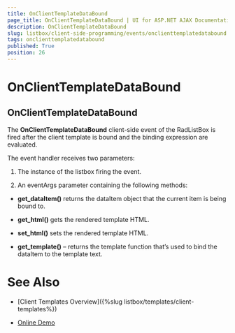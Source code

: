 ```yaml
---
title: OnClientTemplateDataBound
page_title: OnClientTemplateDataBound | UI for ASP.NET AJAX Documentation
description: OnClientTemplateDataBound
slug: listbox/client-side-programming/events/onclienttemplatedatabound
tags: onclienttemplatedatabound
published: True
position: 26
---
```


# OnClientTemplateDataBound



## OnClientTemplateDataBound

The __OnClientTemplateDataBound__ client-side event of the RadListBox is fired after the client template is bound and the binding expression are evaluated.

The event handler receives two parameters:

1. The instance of the listbox firing the event.

1. An eventArgs parameter containing the following methods:

* __get_dataItem()__ returns the dataItem object that the current item is being bound to.

* __get_html()__ gets the rendered template HTML.

* __set_html()__ sets the rendered template HTML.

* __get_template()__ – returns the template function that’s used to bind the dataItem to the template text.

# See Also

 * [Client Templates Overview]({%slug listbox/templates/client-templates%})

 * [Online Demo](http://demos.telerik.com/aspnet-ajax-beta/listbox/examples/functionality/clienttemplates/defaultcs.aspx)
